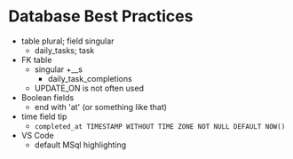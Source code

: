 # Database Best Practices

- table plural; field singular
    - daily_tasks; task
- FK table
    - singular +__s
        - daily_task_completions
    - UPDATE_ON is not often used
- Boolean fields
    - end with 'at' (or something like that)
- time field tip
    - `completed_at TIMESTAMP WITHOUT TIME ZONE NOT NULL DEFAULT NOW()`
- VS Code
    - default MSql highlighting